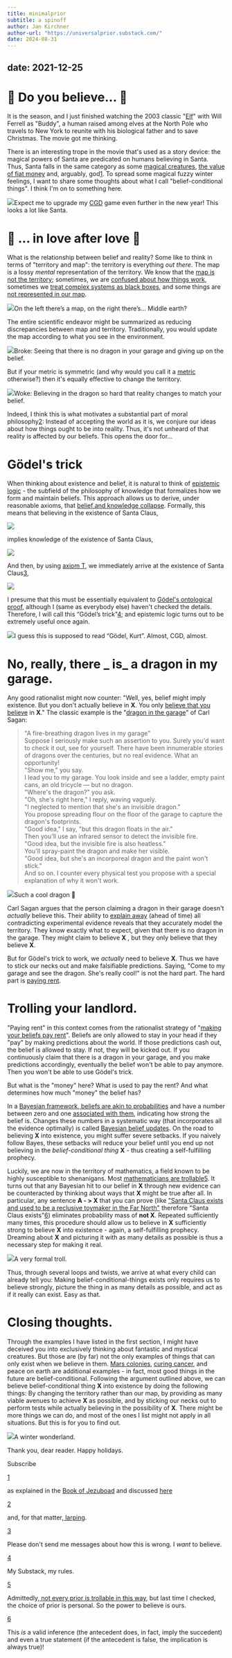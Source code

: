 ```yaml
---
title: minimalprior
subtitle: a spinoff
author: Jan Kirchner
author-url: "https://universalprior.substack.com/"
date: 2024-08-31
---
```

date: 2021-12-25
---


# **🎵 Do you believe... 🎵**

It is the season, and I just finished watching the 2003 classic "[Elf](https://en.wikipedia.org/wiki/Elf_%28film%29)" with Will Ferrell as "Buddy", a human raised among elves at the North Pole who travels to New York to reunite with his biological father and to save Christmas. The movie got me thinking.

There is an interesting trope in the movie that's used as a story device: the magical powers of Santa are predicated on humans believing in Santa. Thus, Santa falls in the same category as some [magical creatures](https://en.wikipedia.org/wiki/Tinkerbell_effect), [the value of fiat money](https://www.investopedia.com/terms/f/fiatmoney.asp) and, arguably, god[1](https://universalprior.substack.com/p/belief-conditional-things-things#footnote-1-41815715). To spread some magical fuzzy winter feelings, I want to share some thoughts about what I call "belief-conditional things". I think I'm on to something here.

[![](https://substackcdn.com/image/fetch/w_1456,c_limit,f_auto,q_auto:good,fl_progressive:steep/https%3A%2F%2Fbucketeer-e05bbc84-baa3-437e-9518-adb32be77984.s3.amazonaws.com%2Fpublic%2Fimages%2Fc25f2c85-95cf-469b-8251-36c97e0c571f_256x256.png)](https://substackcdn.com/image/fetch/f_auto,q_auto:good,fl_progressive:steep/https%3A%2F%2Fbucketeer-e05bbc84-baa3-437e-9518-adb32be77984.s3.amazonaws.com%2Fpublic%2Fimages%2Fc25f2c85-95cf-469b-8251-36c97e0c571f_256x256.png)Expect me to upgrade my [CGD](https://githubmemory.com/repo/crowsonkb/v-diffusion-pytorch) game even further in the new year! This looks a lot like Santa.

#  **🎵 ... in love after love 🎵**

What is the relationship between belief and reality? Some like to think in terms of "territory and map": the territory is everything _out there_. The map is a lossy _mental_ representation of the territory. We know that the [map is not the territory](https://www.lesswrong.com/posts/KJ9MFBPwXGwNpadf2/skill-the-map-is-not-the-territory); sometimes, we are [confused about how things work](https://universalprior.substack.com/p/frankfurt-declaration-on-the-cambridge), sometimes we [treat complex systems as black boxes](https://www.lesswrong.com/posts/tPqQdLCuxanjhoaNs/reductionism), and some things are [not represented in our map](https://xkcd.com/1053/).

[![](https://substackcdn.com/image/fetch/w_1456,c_limit,f_auto,q_auto:good,fl_progressive:steep/https%3A%2F%2Fbucketeer-e05bbc84-baa3-437e-9518-adb32be77984.s3.amazonaws.com%2Fpublic%2Fimages%2F06741a49-d8e3-48eb-9ad2-f223b6e3adf9_256x256.png)](https://substackcdn.com/image/fetch/f_auto,q_auto:good,fl_progressive:steep/https%3A%2F%2Fbucketeer-e05bbc84-baa3-437e-9518-adb32be77984.s3.amazonaws.com%2Fpublic%2Fimages%2F06741a49-d8e3-48eb-9ad2-f223b6e3adf9_256x256.png)On the left there’s a map, on the right there’s… Middle earth?

The entire scientific endeavor might be summarized as reducing discrepancies between map and territory. Traditionally, you would update the map according to what you see in the environment.

[![](https://substackcdn.com/image/fetch/w_1456,c_limit,f_auto,q_auto:good,fl_progressive:steep/https%3A%2F%2Fbucketeer-e05bbc84-baa3-437e-9518-adb32be77984.s3.amazonaws.com%2Fpublic%2Fimages%2Fe3cfb969-51eb-458f-ba2b-ec551052b347_1600x496.png)](https://substackcdn.com/image/fetch/f_auto,q_auto:good,fl_progressive:steep/https%3A%2F%2Fbucketeer-e05bbc84-baa3-437e-9518-adb32be77984.s3.amazonaws.com%2Fpublic%2Fimages%2Fe3cfb969-51eb-458f-ba2b-ec551052b347_1600x496.png)Broke: Seeing that there is no dragon in your garage and giving up on the belief.

But if your metric is symmetric (and why would you call it a [metric](https://en.wikipedia.org/wiki/Metric_mathematics) otherwise?) then it's equally effective to change the territory.

[![](https://substackcdn.com/image/fetch/w_1456,c_limit,f_auto,q_auto:good,fl_progressive:steep/https%3A%2F%2Fbucketeer-e05bbc84-baa3-437e-9518-adb32be77984.s3.amazonaws.com%2Fpublic%2Fimages%2Fc0227e96-7572-42a6-9dcd-d2166212c7d6_1600x462.png)](https://substackcdn.com/image/fetch/f_auto,q_auto:good,fl_progressive:steep/https%3A%2F%2Fbucketeer-e05bbc84-baa3-437e-9518-adb32be77984.s3.amazonaws.com%2Fpublic%2Fimages%2Fc0227e96-7572-42a6-9dcd-d2166212c7d6_1600x462.png)Woke: Believing in the dragon so hard that reality changes to match your belief.

Indeed, I think this is what motivates a substantial part of moral philosophy[2](https://universalprior.substack.com/p/belief-conditional-things-things#footnote-2-41815715): Instead of accepting the world as it is, we conjure our ideas about how things ought to be into reality. Thus, it's not unheard of that reality is affected by our beliefs. This opens the door for...

#  **Gödel's trick**

When thinking about existence and belief, it is natural to think of [epistemic logic](https://plato.stanford.edu/entries/logic-epistemic) \- the subfield of the philosophy of knowledge that formalizes how we form and maintain beliefs. This approach allows us to derive, under reasonable axioms, that [belief and knowledge collapse](https://link.springer.com/chapter/10.1007/3-540-16761-7_68). Formally, this means that believing in the existence of Santa Claus,

[![](https://substackcdn.com/image/fetch/w_1456,c_limit,f_auto,q_auto:good,fl_progressive:steep/https%3A%2F%2Fbucketeer-e05bbc84-baa3-437e-9518-adb32be77984.s3.amazonaws.com%2Fpublic%2Fimages%2Fb718bdbf-8854-4b9b-a835-f5bb35aeede9_502x80.png)](https://substackcdn.com/image/fetch/f_auto,q_auto:good,fl_progressive:steep/https%3A%2F%2Fbucketeer-e05bbc84-baa3-437e-9518-adb32be77984.s3.amazonaws.com%2Fpublic%2Fimages%2Fb718bdbf-8854-4b9b-a835-f5bb35aeede9_502x80.png)

implies knowledge of the existence of Santa Claus,

[![](https://substackcdn.com/image/fetch/w_1456,c_limit,f_auto,q_auto:good,fl_progressive:steep/https%3A%2F%2Fbucketeer-e05bbc84-baa3-437e-9518-adb32be77984.s3.amazonaws.com%2Fpublic%2Fimages%2F1c87d227-397e-4d86-b37c-5d4b3e35b243_510x80.png)](https://substackcdn.com/image/fetch/f_auto,q_auto:good,fl_progressive:steep/https%3A%2F%2Fbucketeer-e05bbc84-baa3-437e-9518-adb32be77984.s3.amazonaws.com%2Fpublic%2Fimages%2F1c87d227-397e-4d86-b37c-5d4b3e35b243_510x80.png)

And then, by using [axiom T](https://en.wikipedia.org/wiki/Modal_logic#Axiomatic_systems), we immediately arrive at the existence of Santa Claus[3](https://universalprior.substack.com/p/belief-conditional-things-things#footnote-3-41815715),

[![](https://substackcdn.com/image/fetch/w_1456,c_limit,f_auto,q_auto:good,fl_progressive:steep/https%3A%2F%2Fbucketeer-e05bbc84-baa3-437e-9518-adb32be77984.s3.amazonaws.com%2Fpublic%2Fimages%2F3195e342-9f64-4a18-b41d-c57cefb38f75_432x80.png)](https://substackcdn.com/image/fetch/f_auto,q_auto:good,fl_progressive:steep/https%3A%2F%2Fbucketeer-e05bbc84-baa3-437e-9518-adb32be77984.s3.amazonaws.com%2Fpublic%2Fimages%2F3195e342-9f64-4a18-b41d-c57cefb38f75_432x80.png)

I presume that this must be essentially equivalent to [Gödel's ontological proof](https://en.wikipedia.org/wiki/G%C3%B6del%27s_ontological_proof), although I (same as everybody else) haven't checked the details. Therefore, I will call this “Gödel’s trick"[4](https://universalprior.substack.com/p/belief-conditional-things-things#footnote-4-41815715); and epistemic logic turns out to be extremely useful once again.

[![](https://substackcdn.com/image/fetch/w_1456,c_limit,f_auto,q_auto:good,fl_progressive:steep/https%3A%2F%2Fbucketeer-e05bbc84-baa3-437e-9518-adb32be77984.s3.amazonaws.com%2Fpublic%2Fimages%2Fe9c657b8-048a-4a42-9b68-0ebdf1276521_256x256.png)](https://substackcdn.com/image/fetch/f_auto,q_auto:good,fl_progressive:steep/https%3A%2F%2Fbucketeer-e05bbc84-baa3-437e-9518-adb32be77984.s3.amazonaws.com%2Fpublic%2Fimages%2Fe9c657b8-048a-4a42-9b68-0ebdf1276521_256x256.png)I guess this is supposed to read “Gödel, Kurt”. Almost, CGD, almost.

#  **No, really, there** _ **is**_ **a dragon in my garage.**

Any good rationalist might now counter: "Well, yes, belief might imply existence. But you don't actually believe in **X**. You only [believe that you believe](https://www.lesswrong.com/posts/CqyJzDZWvGhhFJ7dY/belief-in-belief) in **X**." The classic example is the "[dragon in the garage](http://people.whitman.edu/~herbrawt/classes/110/Sagan.pdf)" of Carl Sagan:

> "A fire-breathing dragon lives in my garage"   
> Suppose I seriously make such an assertion to you. Surely you'd want to check it out, see for yourself. There have been innumerable stories of dragons over the centuries, but no real evidence. What an opportunity!   
> "Show me," you say.   
> I lead you to my garage. You look inside and see a ladder, empty paint cans, an old tricycle — but no dragon.   
> "Where's the dragon?" you ask.   
> "Oh, she's right here," I reply, waving vaguely.   
> "I neglected to mention that she's an invisible dragon."   
> You propose spreading flour on the floor of the garage to capture the dragon's footprints.   
> "Good idea," I say, "but this dragon floats in the air."   
> Then you'll use an infrared sensor to detect the invisible fire.   
> "Good idea, but the invisible fire is also heatless."   
> You'll spray-paint the dragon and make her visible.   
> "Good idea, but she's an incorporeal dragon and the paint won't stick."   
> And so on. I counter every physical test you propose with a special explanation of why it won't work.

[![](https://substackcdn.com/image/fetch/w_1456,c_limit,f_auto,q_auto:good,fl_progressive:steep/https%3A%2F%2Fbucketeer-e05bbc84-baa3-437e-9518-adb32be77984.s3.amazonaws.com%2Fpublic%2Fimages%2Feff78aca-47f2-48b0-9e0a-a4313d7a0399_256x256.png)](https://substackcdn.com/image/fetch/f_auto,q_auto:good,fl_progressive:steep/https%3A%2F%2Fbucketeer-e05bbc84-baa3-437e-9518-adb32be77984.s3.amazonaws.com%2Fpublic%2Fimages%2Feff78aca-47f2-48b0-9e0a-a4313d7a0399_256x256.png)Such a cool dragon 🤩

Carl Sagan argues that the person claiming a dragon in their garage doesn't _actually_ believe this. Their ability to [explain away](http://strategicreasoning.org/wp-content/uploads/2010/03/pami93.pdf) (ahead of time) all contradicting experimental evidence reveals that they accurately model the territory. They know exactly what to expect, given that there is no dragon in the garage. They might claim to believe **X** , but they only believe that they believe **X**.

But for Gödel's trick to work, we _actually_ need to believe **X**. Thus we have to stick our necks out and make falsifiable predictions. Saying, "Come to my garage and see the dragon. She's really cool!" is not the hard part. The hard part is [paying rent](https://www.lesswrong.com/posts/a7n8GdKiAZRX86T5A/making-beliefs-pay-rent-in-anticipated-experiences).

#  **Trolling your landlord.**

"Paying rent" in this context comes from the rationalist strategy of "[making your beliefs pay rent](https://www.lesswrong.com/posts/a7n8GdKiAZRX86T5A/making-beliefs-pay-rent-in-anticipated-experiences)". Beliefs are only allowed to stay in your head if they "pay" by making predictions about the world. If those predictions cash out, the belief is allowed to stay. If not, they will be kicked out. If you continuously claim that there is a dragon in your garage, and you make predictions accordingly, eventually the belief won't be able to pay anymore. Then you won't be able to use Gödel's trick.

But what is the "money" here? What is used to pay the rent? And what determines how much "money" the belief has?

In a [Bayesian framework](https://en.wikipedia.org/wiki/Bayesian_probability),[ beliefs are akin to probabilities](https://www.sciencedirect.com/science/article/pii/S0888613X03001506) and have a number between zero and one [associated with them](https://en.wikipedia.org/wiki/Credence_%28statistics%29), indicating how strong the belief is. Changes these numbers in a systematic way (that incorporates all the evidence optimally) is called [Bayesian belief updates](https://www.lesswrong.com/posts/XTXWPQSEgoMkAupKt/an-intuitive-explanation-of-bayes-s-theorem). On the road to believing **X** into existence, you might suffer severe setbacks. If you naively follow Bayes, these setbacks will reduce your belief until you end up not believing in the _belief-conditional thing_ **X** \- thus creating a self-fulfilling prophecy.

Luckily, we are now in the territory of mathematics, a field known to be highly susceptible to shenanigans. Most [mathematicians are trollable](https://www.lesswrong.com/posts/5bd75cc58225bf067037518c/all-mathematicians-are-trollable-divergence-of-naturalistic-logical-updates)[5](https://universalprior.substack.com/p/belief-conditional-things-things#footnote-5-41815715). It turns out that any Bayesian hit to our belief in **X** through new evidence can be counteracted by thinking about ways that **X** might be true after all. In particular, any sentence **A - > X** that you can prove (like ["Santa Claus exists and used to be a reclusive toymaker in the Far North"](https://en.wikipedia.org/wiki/Klaus_film) therefore "Santa Claus exists"[6](https://universalprior.substack.com/p/belief-conditional-things-things#footnote-6-41815715)) eliminates probability mass of **not X**. Repeated sufficiently many times, this procedure should allow us to believe in **X** sufficiently strong to believe **X** into existence - again, a self-fulfilling prophecy. Dreaming about **X** and picturing it with as many details as possible is thus a necessary step for making it real.

[![](https://substackcdn.com/image/fetch/w_1456,c_limit,f_auto,q_auto:good,fl_progressive:steep/https%3A%2F%2Fbucketeer-e05bbc84-baa3-437e-9518-adb32be77984.s3.amazonaws.com%2Fpublic%2Fimages%2F4efbda1a-2e16-4028-a9d8-0bb8cafc6653_256x256.png)](https://substackcdn.com/image/fetch/f_auto,q_auto:good,fl_progressive:steep/https%3A%2F%2Fbucketeer-e05bbc84-baa3-437e-9518-adb32be77984.s3.amazonaws.com%2Fpublic%2Fimages%2F4efbda1a-2e16-4028-a9d8-0bb8cafc6653_256x256.png)A very formal troll.

Thus, through several loops and twists, we arrive at what every child can already tell you: Making belief-conditional-things exists only requires us to believe strongly, picture the thing in as many details as possible, and act as if it really can exist. Easy as that.

#  **Closing thoughts.**

Through the examples I have listed in the first section, I might have deceived you into exclusively thinking about fantastic and mystical creatures. But those are (by far) not the only examples of things that can only exist when we believe in them. [Mars colonies](https://www.youtube.com/watch?v=0agVZwux1Hs), [curing cancer](https://www.nature.com/articles/nrd.2017.243), and peace on earth are additional examples - in fact, most good things in the future are belief-conditional. Following the argument outlined above, we can believe belief-conditional thing **X** into existence by doing the following things: By changing the territory rather than our map, by providing as many viable avenues to achieve **X** as possible, and by sticking our necks out to perform tests while actually believing in the possibility of **X**. There might be more things we can do, and most of the ones I list might not apply in all situations. But this is for you to find out.

[![](https://substackcdn.com/image/fetch/w_1456,c_limit,f_auto,q_auto:good,fl_progressive:steep/https%3A%2F%2Fbucketeer-e05bbc84-baa3-437e-9518-adb32be77984.s3.amazonaws.com%2Fpublic%2Fimages%2F2fd3b6d2-9955-42ee-bff3-6dce2d4cebda_256x256.png)](https://substackcdn.com/image/fetch/f_auto,q_auto:good,fl_progressive:steep/https%3A%2F%2Fbucketeer-e05bbc84-baa3-437e-9518-adb32be77984.s3.amazonaws.com%2Fpublic%2Fimages%2F2fd3b6d2-9955-42ee-bff3-6dce2d4cebda_256x256.png)A winter wonderland.

Thank you, dear reader. Happy holidays.

Subscribe

[1](https://universalprior.substack.com/p/belief-conditional-things-things#footnote-anchor-1-41815715)

as explained in the [Book of Jezuboad](http://unsongbook.com/chapter-3-on-a-cloud-i-saw-a-child/) and discussed [here](https://brill.com/view/journals/jocc/8/1-2/article-p149_8.xml)

[2](https://universalprior.substack.com/p/belief-conditional-things-things#footnote-anchor-2-41815715)

and, for that matter,[ larping](https://en.wikipedia.org/wiki/Live_action_role-playing_game).

[3](https://universalprior.substack.com/p/belief-conditional-things-things#footnote-anchor-3-41815715)

Please don't send me messages about how this is wrong. I _want_ to believe.

[4](https://universalprior.substack.com/p/belief-conditional-things-things#footnote-anchor-4-41815715)

My Substack, my rules.

[5](https://universalprior.substack.com/p/belief-conditional-things-things#footnote-anchor-5-41815715)

Admittedly,[ not every prior is trollable in this way](https://www.lesswrong.com/posts/CvKnhXTu9BPcdKE4W/an-untrollable-mathematician-illustrated), but last time I checked, the choice of prior is personal. So the power to believe is ours.

[6](https://universalprior.substack.com/p/belief-conditional-things-things#footnote-anchor-6-41815715)

This _is_ a valid inference (the antecedent does, in fact, imply the succedent) and even a true statement (if the antecedent is false, the implication is always true)!
